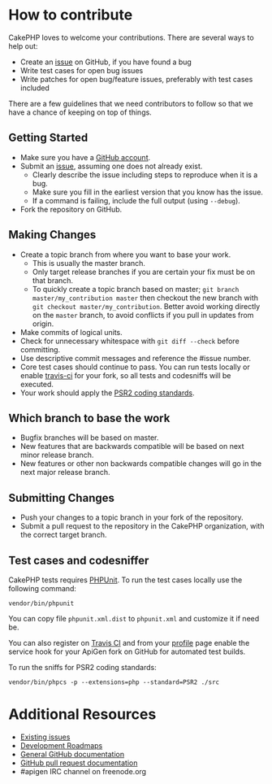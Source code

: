 # How to contribute

CakePHP loves to welcome your contributions. There are several ways to help out:

* Create an [issue](https://github.com/apigen/apigen/issues) on GitHub, if you have found a bug
* Write test cases for open bug issues
* Write patches for open bug/feature issues, preferably with test cases included

There are a few guidelines that we need contributors to follow so that we have a
chance of keeping on top of things.

## Getting Started

* Make sure you have a [GitHub account](https://github.com/signup/free).
* Submit an [issue](https://github.com/apigen/apigen/issues), assuming one does not already exist.
  * Clearly describe the issue including steps to reproduce when it is a bug.
  * Make sure you fill in the earliest version that you know has the issue.
  * If a command is failing, include the full output (using `--debug`).
* Fork the repository on GitHub.

## Making Changes

* Create a topic branch from where you want to base your work.
  * This is usually the master branch.
  * Only target release branches if you are certain your fix must be on that
    branch.
  * To quickly create a topic branch based on master; `git branch
    master/my_contribution master` then checkout the new branch with `git
    checkout master/my_contribution`. Better avoid working directly on the
    `master` branch, to avoid conflicts if you pull in updates from origin.
* Make commits of logical units.
* Check for unnecessary whitespace with `git diff --check` before committing.
* Use descriptive commit messages and reference the #issue number.
* Core test cases should continue to pass. You can run tests locally or enable
  [travis-ci](https://travis-ci.org/) for your fork, so all tests and codesniffs
  will be executed.
* Your work should apply the [PSR2 coding standards](http://www.php-fig.org/psr/psr-2/).

## Which branch to base the work

* Bugfix branches will be based on master.
* New features that are backwards compatible will be based on next minor release
  branch.
* New features or other non backwards compatible changes will go in the next major release branch.

## Submitting Changes

* Push your changes to a topic branch in your fork of the repository.
* Submit a pull request to the repository in the CakePHP organization, with the
  correct target branch.

## Test cases and codesniffer

CakePHP tests requires [PHPUnit](http://www.phpunit.de/manual/current/en/installation.html).
To run the test cases locally use the following command:

    vendor/bin/phpunit

You can copy file `phpunit.xml.dist` to `phpunit.xml` and customize it if need be.

You can also register on [Travis CI](https://travis-ci.org/) and from your
[profile](https://travis-ci.org/profile) page enable the service hook for your
ApiGen fork on GitHub for automated test builds.

To run the sniffs for PSR2 coding standards:

    vendor/bin/phpcs -p --extensions=php --standard=PSR2 ./src

# Additional Resources

* [Existing issues](https://github.com/apigen/apigen/issues)
* [Development Roadmaps](https://github.com/apigen/apigen/wiki#roadmaps)
* [General GitHub documentation](https://help.github.com/)
* [GitHub pull request documentation](https://help.github.com/send-pull-requests/)
* #apigen IRC channel on freenode.org
